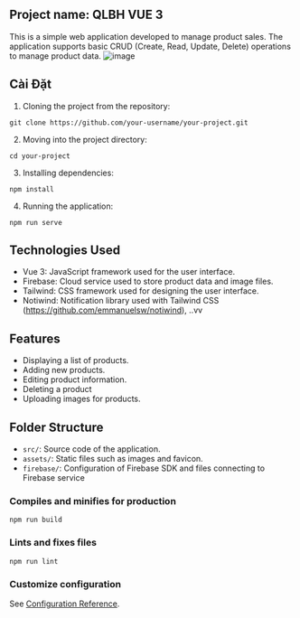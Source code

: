 ## Project name: QLBH VUE 3 
This is a simple web application developed to manage product sales. The application supports basic CRUD (Create, Read, Update, Delete) operations to manage product data.
![image](https://github.com/LeHuyHieu/QLBH_Vue_3/assets/126578220/6e937a74-ebd1-41fb-bdb1-a131a92ea8e4)

## Cài Đặt
1. Cloning the project from the repository:
```
git clone https://github.com/your-username/your-project.git
```
2. Moving into the project directory:
```
cd your-project
```
3. Installing dependencies:
```
npm install
```

4. Running the application:
```
npm run serve
```

## Technologies Used
- Vue 3: JavaScript framework used for the user interface.
- Firebase: Cloud service used to store product data and image files.
- Tailwind: CSS framework used for designing the user interface.
- Notiwind: Notification library used with Tailwind CSS (https://github.com/emmanuelsw/notiwind), ..vv

## Features
- Displaying a list of products.
- Adding new products.
- Editing product information.
- Deleting a product
- Uploading images for products.

## Folder Structure
- `src/`: Source code of the application.
- `assets/`: Static files such as images and favicon.
- `firebase/`: Configuration of Firebase SDK and files connecting to Firebase service

### Compiles and minifies for production
```
npm run build
```

### Lints and fixes files
```
npm run lint
```

### Customize configuration
See [Configuration Reference](https://cli.vuejs.org/config/).
